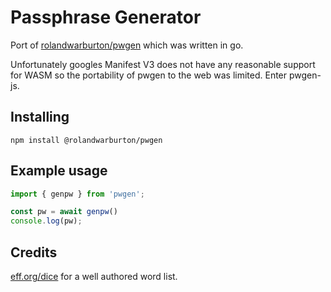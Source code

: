 # Passphrase Generator

Port of [rolandwarburton/pwgen](https://github.com/RolandWarburton/pwgen) which was written in go.

Unfortunately googles Manifest V3 does not have any reasonable support for
WASM so the portability of pwgen to the web was limited. Enter pwgen-js.

## Installing

```none
npm install @rolandwarburton/pwgen
```

## Example usage

```js
import { genpw } from 'pwgen';

const pw = await genpw()
console.log(pw);
```

## Credits

[eff.org/dice](https://www.eff.org/dice) for a well authored word list.
